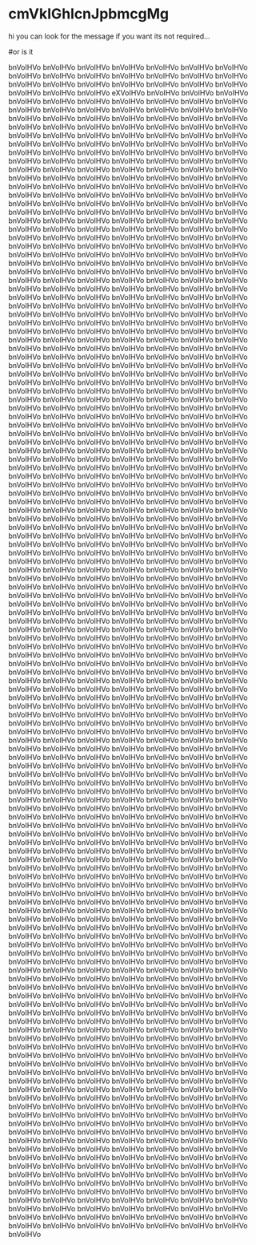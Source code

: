 # cmVkIGhlcnJpbmcgMg

hi you can look for the message if you want its not required...

#or is it

bnVoIHVo bnVoIHVo bnVoIHVo bnVoIHVo bnVoIHVo bnVoIHVo bnVoIHVo bnVoIHVo bnVoIHVo bnVoIHVo bnVoIHVo bnVoIHVo bnVoIHVo bnVoIHVo bnVoIHVo bnVoIHVo bnVoIHVo bnVoIHVo bnVoIHVo bnVoIHVo bnVoIHVo bnVoIHVo bnVoIHVo bnVoIHVo eXVoIHVo bnVoIHVo bnVoIHVo bnVoIHVo bnVoIHVo bnVoIHVo bnVoIHVo bnVoIHVo bnVoIHVo bnVoIHVo bnVoIHVo bnVoIHVo bnVoIHVo bnVoIHVo bnVoIHVo bnVoIHVo bnVoIHVo bnVoIHVo bnVoIHVo bnVoIHVo bnVoIHVo bnVoIHVo bnVoIHVo bnVoIHVo bnVoIHVo bnVoIHVo bnVoIHVo bnVoIHVo bnVoIHVo bnVoIHVo bnVoIHVo bnVoIHVo bnVoIHVo bnVoIHVo bnVoIHVo bnVoIHVo bnVoIHVo bnVoIHVo bnVoIHVo bnVoIHVo bnVoIHVo bnVoIHVo bnVoIHVo bnVoIHVo bnVoIHVo bnVoIHVo 
bnVoIHVo bnVoIHVo bnVoIHVo bnVoIHVo bnVoIHVo bnVoIHVo bnVoIHVo bnVoIHVo bnVoIHVo bnVoIHVo bnVoIHVo bnVoIHVo bnVoIHVo bnVoIHVo bnVoIHVo bnVoIHVo bnVoIHVo bnVoIHVo bnVoIHVo bnVoIHVo bnVoIHVo bnVoIHVo bnVoIHVo bnVoIHVo bnVoIHVo bnVoIHVo bnVoIHVo bnVoIHVo bnVoIHVo bnVoIHVo bnVoIHVo bnVoIHVo bnVoIHVo bnVoIHVo bnVoIHVo bnVoIHVo bnVoIHVo bnVoIHVo bnVoIHVo bnVoIHVo bnVoIHVo bnVoIHVo bnVoIHVo bnVoIHVo bnVoIHVo bnVoIHVo bnVoIHVo bnVoIHVo bnVoIHVo bnVoIHVo bnVoIHVo bnVoIHVo bnVoIHVo bnVoIHVo bnVoIHVo bnVoIHVo bnVoIHVo bnVoIHVo bnVoIHVo bnVoIHVo bnVoIHVo bnVoIHVo bnVoIHVo bnVoIHVo bnVoIHVo bnVoIHVo bnVoIHVo bnVoIHVo bnVoIHVo bnVoIHVo bnVoIHVo bnVoIHVo bnVoIHVo bnVoIHVo bnVoIHVo bnVoIHVo bnVoIHVo bnVoIHVo bnVoIHVo bnVoIHVo bnVoIHVo bnVoIHVo bnVoIHVo bnVoIHVo bnVoIHVo bnVoIHVo bnVoIHVo bnVoIHVo bnVoIHVo bnVoIHVo bnVoIHVo bnVoIHVo bnVoIHVo bnVoIHVo bnVoIHVo bnVoIHVo bnVoIHVo bnVoIHVo bnVoIHVo bnVoIHVo bnVoIHVo bnVoIHVo bnVoIHVo bnVoIHVo bnVoIHVo bnVoIHVo bnVoIHVo bnVoIHVo bnVoIHVo bnVoIHVo bnVoIHVo bnVoIHVo bnVoIHVo bnVoIHVo bnVoIHVo bnVoIHVo bnVoIHVo bnVoIHVo bnVoIHVo bnVoIHVo bnVoIHVo bnVoIHVo bnVoIHVo bnVoIHVo bnVoIHVo bnVoIHVo bnVoIHVo bnVoIHVo bnVoIHVo bnVoIHVo bnVoIHVo bnVoIHVo bnVoIHVo bnVoIHVo bnVoIHVo bnVoIHVo bnVoIHVo bnVoIHVo bnVoIHVo bnVoIHVo bnVoIHVo bnVoIHVo bnVoIHVo bnVoIHVo bnVoIHVo bnVoIHVo bnVoIHVo bnVoIHVo bnVoIHVo bnVoIHVo bnVoIHVo bnVoIHVo bnVoIHVo bnVoIHVo bnVoIHVo bnVoIHVo bnVoIHVo bnVoIHVo bnVoIHVo bnVoIHVo bnVoIHVo bnVoIHVo bnVoIHVo bnVoIHVo bnVoIHVo bnVoIHVo bnVoIHVo bnVoIHVo bnVoIHVo bnVoIHVo bnVoIHVo bnVoIHVo bnVoIHVo bnVoIHVo bnVoIHVo bnVoIHVo bnVoIHVo bnVoIHVo bnVoIHVo bnVoIHVo bnVoIHVo bnVoIHVo bnVoIHVo bnVoIHVo bnVoIHVo bnVoIHVo bnVoIHVo bnVoIHVo bnVoIHVo bnVoIHVo bnVoIHVo bnVoIHVo bnVoIHVo bnVoIHVo bnVoIHVo bnVoIHVo bnVoIHVo bnVoIHVo bnVoIHVo bnVoIHVo bnVoIHVo bnVoIHVo bnVoIHVo bnVoIHVo bnVoIHVo bnVoIHVo bnVoIHVo bnVoIHVo bnVoIHVo bnVoIHVo bnVoIHVo bnVoIHVo bnVoIHVo bnVoIHVo bnVoIHVo bnVoIHVo bnVoIHVo bnVoIHVo bnVoIHVo bnVoIHVo bnVoIHVo bnVoIHVo bnVoIHVo bnVoIHVo  bnVoIHVo bnVoIHVo bnVoIHVo bnVoIHVo bnVoIHVo bnVoIHVo bnVoIHVo bnVoIHVo bnVoIHVo bnVoIHVo bnVoIHVo bnVoIHVo bnVoIHVo bnVoIHVo bnVoIHVo bnVoIHVo bnVoIHVo bnVoIHVo bnVoIHVo bnVoIHVo bnVoIHVo bnVoIHVo bnVoIHVo bnVoIHVo bnVoIHVo bnVoIHVo bnVoIHVo bnVoIHVo bnVoIHVo bnVoIHVo bnVoIHVo bnVoIHVo bnVoIHVo bnVoIHVo bnVoIHVo bnVoIHVo bnVoIHVo bnVoIHVo bnVoIHVo bnVoIHVo bnVoIHVo bnVoIHVo bnVoIHVo bnVoIHVo bnVoIHVo bnVoIHVo bnVoIHVo bnVoIHVo bnVoIHVo bnVoIHVo bnVoIHVo bnVoIHVo bnVoIHVo bnVoIHVo bnVoIHVo bnVoIHVo bnVoIHVo bnVoIHVo bnVoIHVo bnVoIHVo bnVoIHVo bnVoIHVo bnVoIHVo bnVoIHVo bnVoIHVo bnVoIHVo bnVoIHVo bnVoIHVo bnVoIHVo bnVoIHVo bnVoIHVo bnVoIHVo bnVoIHVo bnVoIHVo  bnVoIHVo bnVoIHVo bnVoIHVo bnVoIHVo bnVoIHVo bnVoIHVo bnVoIHVo bnVoIHVo bnVoIHVo bnVoIHVo bnVoIHVo bnVoIHVo bnVoIHVo bnVoIHVo bnVoIHVo bnVoIHVo bnVoIHVo bnVoIHVo bnVoIHVo bnVoIHVo bnVoIHVo bnVoIHVo bnVoIHVo bnVoIHVo bnVoIHVo bnVoIHVo bnVoIHVo bnVoIHVo bnVoIHVo bnVoIHVo bnVoIHVo bnVoIHVo bnVoIHVo bnVoIHVo bnVoIHVo bnVoIHVo bnVoIHVo bnVoIHVo bnVoIHVo bnVoIHVo bnVoIHVo bnVoIHVo bnVoIHVo bnVoIHVo bnVoIHVo bnVoIHVo bnVoIHVo bnVoIHVo bnVoIHVo bnVoIHVo bnVoIHVo bnVoIHVo bnVoIHVo bnVoIHVo bnVoIHVo bnVoIHVo bnVoIHVo bnVoIHVo bnVoIHVo bnVoIHVo bnVoIHVo bnVoIHVo bnVoIHVo bnVoIHVo bnVoIHVo bnVoIHVo bnVoIHVo bnVoIHVo bnVoIHVo bnVoIHVo bnVoIHVo bnVoIHVo bnVoIHVo bnVoIHVo  bnVoIHVo bnVoIHVo bnVoIHVo bnVoIHVo bnVoIHVo bnVoIHVo bnVoIHVo bnVoIHVo bnVoIHVo bnVoIHVo bnVoIHVo bnVoIHVo bnVoIHVo bnVoIHVo bnVoIHVo bnVoIHVo bnVoIHVo bnVoIHVo bnVoIHVo bnVoIHVo bnVoIHVo bnVoIHVo bnVoIHVo bnVoIHVo bnVoIHVo bnVoIHVo bnVoIHVo bnVoIHVo bnVoIHVo bnVoIHVo bnVoIHVo bnVoIHVo bnVoIHVo bnVoIHVo bnVoIHVo bnVoIHVo bnVoIHVo bnVoIHVo bnVoIHVo bnVoIHVo bnVoIHVo bnVoIHVo bnVoIHVo bnVoIHVo bnVoIHVo bnVoIHVo bnVoIHVo bnVoIHVo bnVoIHVo bnVoIHVo bnVoIHVo bnVoIHVo bnVoIHVo bnVoIHVo bnVoIHVo bnVoIHVo bnVoIHVo bnVoIHVo bnVoIHVo bnVoIHVo bnVoIHVo bnVoIHVo bnVoIHVo bnVoIHVo bnVoIHVo bnVoIHVo bnVoIHVo bnVoIHVo bnVoIHVo bnVoIHVo bnVoIHVo bnVoIHVo bnVoIHVo bnVoIHVo  bnVoIHVo bnVoIHVo bnVoIHVo bnVoIHVo bnVoIHVo bnVoIHVo bnVoIHVo bnVoIHVo bnVoIHVo bnVoIHVo bnVoIHVo bnVoIHVo bnVoIHVo bnVoIHVo bnVoIHVo bnVoIHVo bnVoIHVo bnVoIHVo bnVoIHVo bnVoIHVo bnVoIHVo bnVoIHVo bnVoIHVo bnVoIHVo bnVoIHVo bnVoIHVo bnVoIHVo bnVoIHVo bnVoIHVo bnVoIHVo bnVoIHVo bnVoIHVo bnVoIHVo bnVoIHVo bnVoIHVo bnVoIHVo bnVoIHVo bnVoIHVo bnVoIHVo bnVoIHVo bnVoIHVo bnVoIHVo bnVoIHVo bnVoIHVo bnVoIHVo bnVoIHVo bnVoIHVo bnVoIHVo bnVoIHVo bnVoIHVo bnVoIHVo bnVoIHVo bnVoIHVo bnVoIHVo bnVoIHVo bnVoIHVo bnVoIHVo bnVoIHVo bnVoIHVo bnVoIHVo bnVoIHVo bnVoIHVo bnVoIHVo bnVoIHVo bnVoIHVo bnVoIHVo bnVoIHVo bnVoIHVo bnVoIHVo bnVoIHVo bnVoIHVo bnVoIHVo bnVoIHVo bnVoIHVo  bnVoIHVo bnVoIHVo bnVoIHVo bnVoIHVo bnVoIHVo bnVoIHVo bnVoIHVo bnVoIHVo bnVoIHVo bnVoIHVo bnVoIHVo bnVoIHVo bnVoIHVo bnVoIHVo bnVoIHVo bnVoIHVo bnVoIHVo bnVoIHVo bnVoIHVo bnVoIHVo bnVoIHVo bnVoIHVo bnVoIHVo bnVoIHVo bnVoIHVo bnVoIHVo bnVoIHVo bnVoIHVo bnVoIHVo bnVoIHVo bnVoIHVo bnVoIHVo bnVoIHVo bnVoIHVo bnVoIHVo bnVoIHVo bnVoIHVo bnVoIHVo bnVoIHVo bnVoIHVo bnVoIHVo bnVoIHVo bnVoIHVo bnVoIHVo bnVoIHVo bnVoIHVo bnVoIHVo bnVoIHVo bnVoIHVo bnVoIHVo bnVoIHVo bnVoIHVo bnVoIHVo bnVoIHVo bnVoIHVo bnVoIHVo bnVoIHVo bnVoIHVo bnVoIHVo bnVoIHVo bnVoIHVo bnVoIHVo bnVoIHVo bnVoIHVo bnVoIHVo bnVoIHVo bnVoIHVo bnVoIHVo bnVoIHVo bnVoIHVo bnVoIHVo bnVoIHVo bnVoIHVo bnVoIHVo  bnVoIHVo bnVoIHVo bnVoIHVo bnVoIHVo bnVoIHVo bnVoIHVo bnVoIHVo bnVoIHVo bnVoIHVo bnVoIHVo bnVoIHVo bnVoIHVo bnVoIHVo bnVoIHVo bnVoIHVo bnVoIHVo bnVoIHVo bnVoIHVo bnVoIHVo bnVoIHVo bnVoIHVo bnVoIHVo bnVoIHVo bnVoIHVo bnVoIHVo bnVoIHVo bnVoIHVo bnVoIHVo bnVoIHVo bnVoIHVo bnVoIHVo bnVoIHVo bnVoIHVo bnVoIHVo bnVoIHVo bnVoIHVo bnVoIHVo bnVoIHVo bnVoIHVo bnVoIHVo bnVoIHVo bnVoIHVo bnVoIHVo bnVoIHVo bnVoIHVo bnVoIHVo bnVoIHVo bnVoIHVo bnVoIHVo bnVoIHVo bnVoIHVo bnVoIHVo bnVoIHVo bnVoIHVo bnVoIHVo bnVoIHVo bnVoIHVo bnVoIHVo bnVoIHVo bnVoIHVo bnVoIHVo bnVoIHVo bnVoIHVo bnVoIHVo bnVoIHVo bnVoIHVo bnVoIHVo bnVoIHVo bnVoIHVo bnVoIHVo bnVoIHVo bnVoIHVo bnVoIHVo bnVoIHVo  bnVoIHVo bnVoIHVo bnVoIHVo bnVoIHVo bnVoIHVo bnVoIHVo bnVoIHVo bnVoIHVo bnVoIHVo bnVoIHVo bnVoIHVo bnVoIHVo bnVoIHVo bnVoIHVo bnVoIHVo bnVoIHVo bnVoIHVo bnVoIHVo bnVoIHVo bnVoIHVo bnVoIHVo bnVoIHVo bnVoIHVo bnVoIHVo bnVoIHVo bnVoIHVo bnVoIHVo bnVoIHVo bnVoIHVo bnVoIHVo bnVoIHVo bnVoIHVo bnVoIHVo bnVoIHVo bnVoIHVo bnVoIHVo bnVoIHVo bnVoIHVo bnVoIHVo bnVoIHVo bnVoIHVo bnVoIHVo bnVoIHVo bnVoIHVo bnVoIHVo bnVoIHVo bnVoIHVo bnVoIHVo bnVoIHVo bnVoIHVo bnVoIHVo bnVoIHVo bnVoIHVo bnVoIHVo bnVoIHVo bnVoIHVo bnVoIHVo bnVoIHVo bnVoIHVo bnVoIHVo bnVoIHVo bnVoIHVo bnVoIHVo bnVoIHVo bnVoIHVo bnVoIHVo bnVoIHVo bnVoIHVo bnVoIHVo bnVoIHVo bnVoIHVo bnVoIHVo bnVoIHVo bnVoIHVo  bnVoIHVo bnVoIHVo bnVoIHVo bnVoIHVo bnVoIHVo bnVoIHVo bnVoIHVo bnVoIHVo bnVoIHVo bnVoIHVo bnVoIHVo bnVoIHVo bnVoIHVo bnVoIHVo bnVoIHVo bnVoIHVo bnVoIHVo bnVoIHVo bnVoIHVo bnVoIHVo bnVoIHVo bnVoIHVo bnVoIHVo bnVoIHVo bnVoIHVo bnVoIHVo bnVoIHVo bnVoIHVo bnVoIHVo bnVoIHVo bnVoIHVo bnVoIHVo bnVoIHVo bnVoIHVo bnVoIHVo bnVoIHVo bnVoIHVo bnVoIHVo bnVoIHVo bnVoIHVo bnVoIHVo bnVoIHVo bnVoIHVo bnVoIHVo bnVoIHVo bnVoIHVo bnVoIHVo bnVoIHVo bnVoIHVo bnVoIHVo bnVoIHVo bnVoIHVo bnVoIHVo bnVoIHVo bnVoIHVo bnVoIHVo bnVoIHVo bnVoIHVo bnVoIHVo bnVoIHVo bnVoIHVo bnVoIHVo bnVoIHVo bnVoIHVo bnVoIHVo bnVoIHVo bnVoIHVo bnVoIHVo bnVoIHVo bnVoIHVo bnVoIHVo bnVoIHVo bnVoIHVo bnVoIHVo  bnVoIHVo bnVoIHVo bnVoIHVo bnVoIHVo bnVoIHVo bnVoIHVo bnVoIHVo bnVoIHVo bnVoIHVo bnVoIHVo bnVoIHVo bnVoIHVo bnVoIHVo bnVoIHVo bnVoIHVo bnVoIHVo bnVoIHVo bnVoIHVo bnVoIHVo bnVoIHVo bnVoIHVo bnVoIHVo bnVoIHVo bnVoIHVo bnVoIHVo bnVoIHVo bnVoIHVo bnVoIHVo bnVoIHVo bnVoIHVo bnVoIHVo bnVoIHVo bnVoIHVo bnVoIHVo bnVoIHVo bnVoIHVo bnVoIHVo bnVoIHVo bnVoIHVo bnVoIHVo bnVoIHVo bnVoIHVo bnVoIHVo bnVoIHVo bnVoIHVo bnVoIHVo bnVoIHVo bnVoIHVo bnVoIHVo bnVoIHVo bnVoIHVo bnVoIHVo bnVoIHVo bnVoIHVo bnVoIHVo bnVoIHVo bnVoIHVo bnVoIHVo bnVoIHVo bnVoIHVo bnVoIHVo bnVoIHVo bnVoIHVo bnVoIHVo bnVoIHVo bnVoIHVo bnVoIHVo bnVoIHVo bnVoIHVo bnVoIHVo bnVoIHVo bnVoIHVo bnVoIHVo bnVoIHVo 
